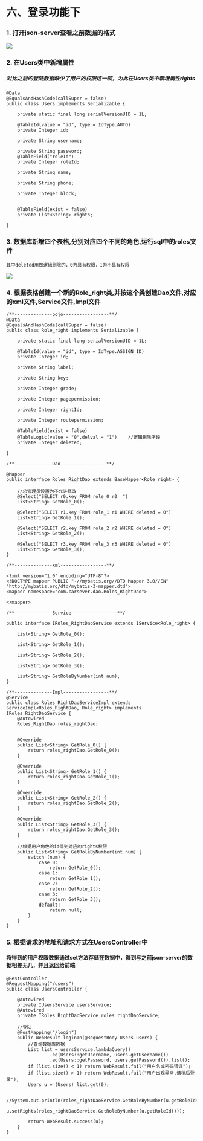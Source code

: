 # 六、登录功能下

### 1. 打开json-server查看之前数据的格式

![](https://github.com/warrenlucky/zerostart/blob/main/%E5%90%B4%E6%9D%B0%E6%9C%97/%E5%90%8E%E7%AB%AF/%E5%9B%BE%E7%89%87/%E7%99%BB%E9%99%86%E6%95%B0%E6%8D%AE.png)

### 2. 在Users类中新增属性

##### 对比之前的登陆数据缺少了用户的权限这一项，为此在Users类中新增属性rights

```
@Data
@EqualsAndHashCode(callSuper = false)
public class Users implements Serializable {

    private static final long serialVersionUID = 1L;

    @TableId(value = "id", type = IdType.AUTO)
    private Integer id;

    private String username;

    private String password;
    @TableField("roleId")
    private Integer roleId;

    private String name;

    private String phone;

    private Integer block;


    @TableField(exist = false)
    private List<String> rights;
    
}

```

### 3. 数据库新增四个表格,分别对应四个不同的角色,运行sql中的roles文件

    其中deleted用做逻辑删除的，0为具有权限，1为不具有权限

![](https://github.com/warrenlucky/zerostart/blob/main/%E5%90%B4%E6%9D%B0%E6%9C%97/%E5%90%8E%E7%AB%AF/%E5%9B%BE%E7%89%87/%E6%9D%83%E9%99%90.png)

### 4. 根据表格创建一个新的Role_right类,并按这个类创建Dao文件,对应的xml文件,Service文件,Impl文件

```
/**--------------pojo-----------------**/
@Data
@EqualsAndHashCode(callSuper = false)
public class Role_right implements Serializable {

    private static final long serialVersionUID = 1L;

    @TableId(value = "id", type = IdType.ASSIGN_ID)
    private Integer id;

    private String label;

    private String key;

    private Integer grade;

    private Integer pagepermission;

    private Integer rightId;

    private Integer routepermission;

    @TableField(exist = false)
    @TableLogic(value = "0",delval = "1")    //逻辑删除字段
    private Integer deleted;

}
```

```
/**--------------Dao-----------------**/

@Mapper
public interface Roles_RightDao extends BaseMapper<Role_right> {

    //总管理员设置为不允许修改
    @Select("SELECT r0.key FROM role_0 r0  ")
    List<String> GetRole_0();

    @Select("SELECT r1.key FROM role_1 r1 WHERE deleted = 0")
    List<String> GetRole_1();

    @Select("SELECT r2.key FROM role_2 r2 WHERE deleted = 0")
    List<String> GetRole_2();

    @Select("SELECT r3.key FROM role_3 r3 WHERE deleted = 0")
    List<String> GetRole_3();
}
```

```
/**--------------xml-----------------**/

<?xml version="1.0" encoding="UTF-8"?>
<!DOCTYPE mapper PUBLIC "-//mybatis.org//DTD Mapper 3.0//EN" "http://mybatis.org/dtd/mybatis-3-mapper.dtd">
<mapper namespace="com.carsever.dao.Roles_RightDao">

</mapper>
```

```
/**--------------Service-----------------**/

public interface IRoles_RightDaoService extends IService<Role_right> {

    List<String> GetRole_0();

    List<String> GetRole_1();

    List<String> GetRole_2();

    List<String> GetRole_3();

    List<String> GetRoleByNumber(int num);
}
```

```
/**--------------Impl-----------------**/
@Service
public class Roles_RightDaoServiceImpl extends ServiceImpl<Roles_RightDao, Role_right> implements IRoles_RightDaoService {
    @Autowired
    Roles_RightDao roles_rightDao;


    @Override
    public List<String> GetRole_0() {
        return roles_rightDao.GetRole_0();
    }

    @Override
    public List<String> GetRole_1() {
        return roles_rightDao.GetRole_1();
    }

    @Override
    public List<String> GetRole_2() {
        return roles_rightDao.GetRole_2();
    }

    @Override
    public List<String> GetRole_3() {
        return roles_rightDao.GetRole_3();
    }

    //根据用户角色的id得到对应的rights权限
    public List<String> GetRoleByNumber(int num) {
        switch (num) {
            case 0:
                return GetRole_0();
            case 1:
                return GetRole_1();
            case 2:
                return GetRole_2();
            case 3:
                return GetRole_3();
            default:
                return null;
        }
    }
}

```

### 5. 根据请求的地址和请求方式在UsersController中

#### 将得到的用户权限数据通过set方法存储在数据中，得到与之前json-server的数据相差无几，并且返回给前端

```
@RestController
@RequestMapping("/users")
public class UsersController {

    @Autowired
    private IUsersService usersService;
    @Autowired
    private IRoles_RightDaoService roles_rightDaoService;

    //登陆
    @PostMapping("/login")
    public WebResult loginIn(@RequestBody Users users) {
        //查询数据库数据
        List list = usersService.lambdaQuery()
                .eq(Users::getUsername, users.getUsername())
                .eq(Users::getPassword, users.getPassword()).list();
        if (list.size() < 1) return WebResult.fail("用户名或密码错误");
        if (list.size() > 1) return WebResult.fail("用户出现异常,请稍后登录");
        Users u = (Users) list.get(0);

        //System.out.println(roles_rightDaoService.GetRoleByNumber(u.getRoleId()));
        u.setRights(roles_rightDaoService.GetRoleByNumber(u.getRoleId()));

        return WebResult.success(u);
    }
}

```
